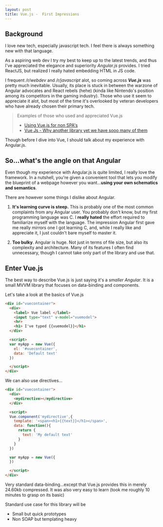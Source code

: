 ```yaml
---
layout: post
title: Vue.js -  First Impressions
---
```

## Background

I love new tech, especially javascript tech. I feel there is always something new with that language.

As a aspiring web dev I try my best to keep up to the latest trends, and thus I've appreciated the elegance and superiority *Angular.js* provides. I tried ReactJS, but realized I really hated embedding HTML in JS code.

I frequent */r/webdev* and */r/javascript* alot, so coming across ***Vue.js*** was pretty much inevitable. Usually, its place is stuck in between the warzone of Angular advocates and React rebels (hehe) (kinda like Nintendo's position among its competitors in the gaming industry). Those who use it seem to appreciate it alot, but most of the time it's overlooked by veteran developers who have already chosen their primary tech.

> Examples of those who used and appreciated Vue.js
> * [Using Vue.js for non SPA's](https://medium.com/@weblee/using-vue-js-for-non-spa-s-c2bd93f69d32#.d5o5sk9o5)
> * [Vue Js - Why another library yet we have sooo many of them](https://medium.com/steel-code/vue-js-a35e9167cefb#.7cqizyo34)

Though before I dive into Vue, I should talk about my experience with Angular.js.

## So...what's the angle on that Angular

Even though my experience with Angular.js is quite limited, I really love the framework. In a nutshell, you're given a convenient tool that lets you modify the blueprint of a webpage however you want...**using your own schematics and semantics**.

There are however some things I dislike about Angular.

1. **It's learning curve is steep.** This is probably one of the most common complaints from any Angular user. You probably don't know, but my first programming language was C. I **really hated** the effort required to familiarize myself with the language. The impression Angular first gave me really mirrors one I got learning C, and, while I really like and appreciate it, I just couldn't bare myself to master it.

2. **Too bulky**. Angular is huge. Not just in terms of file size, but also its complexity and architecture. Many of its features I often find unnecessary, though I cannot take only part of the library and use that.

## Enter Vue.js

The best way to describe Vue.js is just saying it's a *smaller Angular*. It is a small MVVM library that focuses on data-binding and components.

Let's take a look at the basics of Vue.js

```html
<div id="vuecontainer">
  <div>
    <label> Vue label </label>
    <input type="text" v-model="vuemodel">
    <hr>
    <h1> I've typed {{vuemodel}}</h1>
  </div>

  <script>
  var myApp = new Vue({
    el: '#vuecontainer',
    data: 'Default text'
  })

  </script>
</div>
```

We can also use directives...
```html
<div id="vuecontainer">
  <div>
    <mydirective></mydirective>
  </div>

  <script>
  Vue.component('mydirective',{
    template: '<span><h1>{{text}}</h1></span>',
    data: function(){
      return {
        text: 'My default text'
      }
    }
  })

  var myApp = new Vue({
  })

  </script>
</div>
```

Very standard data-binding...except that Vue.js provides this in merely 24.60kb compressed. It was also very easy to learn (took me roughly 10 minutes to grasp on its basic)

Standard use case for this library will be
* Small but quick prototypes
* Non SOAP but templating heavy
